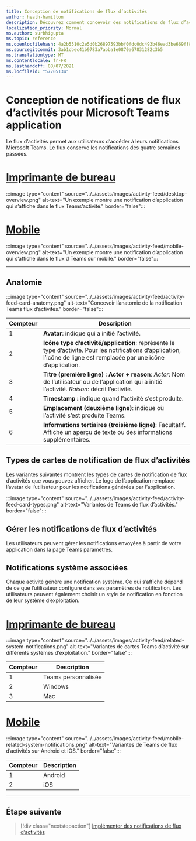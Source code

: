 ```yaml
---
title: Conception de notifications de flux d’activités
author: heath-hamilton
description: Découvrez comment concevoir des notifications de flux d’activités pour votre application Teams et obtenir le kit Microsoft Teams’interface utilisateur.
localization_priority: Normal
ms.author: surbhigupta
ms.topic: reference
ms.openlocfilehash: 4a2b5510c2e5d0b26897593bbf0fdc0dc493b46ead3be669ff8b72d7cc3970eb
ms.sourcegitcommit: 3ab1cbec41b9783a7abba1e0870a67831282c3b5
ms.translationtype: MT
ms.contentlocale: fr-FR
ms.lasthandoff: 08/07/2021
ms.locfileid: "57705134"
---
```

# <a name="designing-activity-feed-notifications-for-your-microsoft-teams-app"></a>Conception de notifications de flux d’activités pour Microsoft Teams application

Le flux d’activités permet aux utilisateurs d’accéder à leurs notifications Microsoft Teams. Le flux conserve les notifications des quatre semaines passées.

# <a name="desktop"></a>[Imprimante de bureau](#tab/desktop)

:::image type="content" source="../../assets/images/activity-feed/desktop-overview.png" alt-text="Un exemple montre une notification d’application qui s’affiche dans le flux Teams’activité." border="false":::

# <a name="mobile"></a>[Mobile](#tab/mobile)

:::image type="content" source="../../assets/images/activity-feed/mobile-overview.png" alt-text="Un exemple montre une notification d’application qui s’affiche dans le flux d Teams sur mobile." border="false":::

---

## <a name="anatomy"></a>Anatomie

:::image type="content" source="../../assets/images/activity-feed/activity-feed-card-anatomy.png" alt-text="Concevoir l’anatomie de la notification Teams flux d’activités." border="false":::

|Compteur|Description|
|----------|-----------|
|1|**Avatar**: indique qui a initié l’activité.|
|2|**Icône type d’activité/application**: représente le type d’activité. Pour les notifications d’application, l’icône de ligne est remplacée par une icône d’application.|
|3|**Titre (première ligne) : Actor + reason**: *Actor*: Nom de l’utilisateur ou de l’application qui a initié l’activité. *Raison*: décrit l’activité.|
|4 |**Timestamp :** indique quand l’activité s’est produite.|
|5 |**Emplacement (deuxième ligne)**: indique où l’activité s’est produite Teams.|
|6 |**Informations tertiaires (troisième ligne)**: Facultatif. Affiche un aperçu de texte ou des informations supplémentaires.|

## <a name="types-of-activity-feed-notification-cards"></a>Types de cartes de notification de flux d’activités

Les variantes suivantes montrent les types de cartes de notification de flux d’activités que vous pouvez afficher. Le logo de l’application remplace l’avatar de l’utilisateur pour les notifications générées par l’application.

:::image type="content" source="../../assets/images/activity-feed/activity-feed-card-types.png" alt-text="Variantes de Teams de flux d’activités." border="false":::

## <a name="manage-activity-feed-notifications"></a>Gérer les notifications de flux d’activités

Les utilisateurs peuvent gérer les notifications envoyées à partir de votre application dans la page Teams paramètres.

## <a name="related-system-notifications"></a>Notifications système associées

Chaque activité génère une notification système. Ce qui s’affiche dépend de ce que l’utilisateur configure dans ses paramètres de notification. Les utilisateurs peuvent également choisir un style de notification en fonction de leur système d’exploitation.

# <a name="desktop"></a>[Imprimante de bureau](#tab/desktop)

:::image type="content" source="../../assets/images/activity-feed/related-system-notifications.png" alt-text="Variantes de cartes Teams d’activité sur différents systèmes d’exploitation." border="false":::

|Compteur|Description|
|----------|-----------|
|1|Teams personnalisée|
|2|Windows|
|3|Mac|

# <a name="mobile"></a>[Mobile](#tab/mobile)

:::image type="content" source="../../assets/images/activity-feed/mobile-related-system-notifications.png" alt-text="Variantes de Teams de flux d’activités sur Android et iOS." border="false":::

|Compteur|Description|
|----------|-----------|
|1|Android|
|2|iOS|

---

## <a name="next-step"></a>Étape suivante

> [!div class="nextstepaction"]
> [Implémenter des notifications de flux d’activités](/graph/teams-send-activityfeednotifications)
